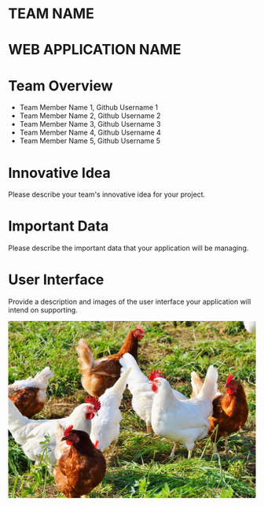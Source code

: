 # TEAM NAME

# WEB APPLICATION NAME

# Team Overview

* Team Member Name 1, Github Username 1
* Team Member Name 2, Github Username 2
* Team Member Name 3, Github Username 3
* Team Member Name 4, Github Username 4
* Team Member Name 5, Github Username 5

# Innovative Idea

Please describe your team's innovative idea for your project.

# Important Data

Please describe the important data that your application will be managing.

# User Interface

Provide a description and images of the user interface your
application will intend on supporting.

![example image](imgs/chick.jpg)


